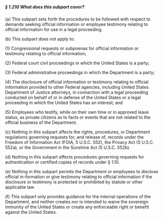 ##### § 1.210 What does this subpart cover? #####

(a) This subpart sets forth the procedures to be followed with respect to demands seeking official information or employee testimony relating to official information for use in a legal proceeding.

(b) This subpart does not apply to:

(1) Congressional requests or subpoenas for official information or testimony relating to official information;

(2) Federal court civil proceedings in which the United States is a party;

(3) Federal administrative proceedings in which the Department is a party;

(4) The disclosure of official information or testimony relating to official information provided to other Federal agencies, including United States Department of Justice attorneys, in connection with a legal proceeding conducted on behalf of or in defense of the United States or a legal proceeding in which the United States has an interest; and

(5) Employees who testify, while on their own time or in approved leave status, as private citizens as to facts or events that are not related to the official business of the Department.

(c) Nothing in this subpart affects the rights, procedures, or Department regulations governing requests for, and release of, records under the Freedom of Information Act (FOIA, 5 U.S.C. 552), the Privacy Act (5 U.S.C. 552a), or the Government in the Sunshine Act (5 U.S.C. 552b).

(d) Nothing in this subpart affects procedures governing requests for authentication or certified copies of records under § 1.10.

(e) Nothing in this subpart permits the Department or employees to disclose official in-formation or give testimony relating to official information if the disclosure or testimony is protected or prohibited by statute or other applicable law.

(f) This subpart only provides guidance for the internal operations of the Department, and neither creates nor is intended to waive the sovereign immunity of the United States or create any enforceable right or benefit against the United States.